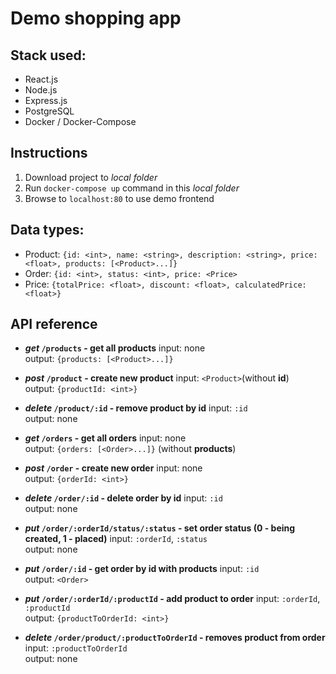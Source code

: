 # Demo shopping app

## Stack used:
* React.js
* Node.js
* Express.js
* PostgreSQL
* Docker / Docker-Compose
## Instructions
1. Download project to *local folder*
2. Run `docker-compose up` command in this *local folder*
3. Browse to `localhost:80` to use demo frontend

## Data types:
* Product: `{id: <int>, name: <string>, description: <string>, price: <float>, products: [<Product>...]}`
* Order: `{id: <int>, status: <int>, price: <Price>`
* Price: `{totalPrice: <float>, discount: <float>, calculatedPrice: <float>}`

## API reference


*  __*get* `/products` - get all products__
    input: none\
    output: `{products: [<Product>...]}`  
  
* __*post* `/product` - create new product__
    input: `<Product>`(without **id**)\
    output: `{productId: <int>}`
  
* __*delete* `/product/:id` - remove product by id__
    input: `:id`\
    output: none
  
* __*get* `/orders` - get all orders__
    input: none\
    output: `{orders: [<Order>...]}` (without **products**) 
  
* __*post* `/order` - create new order__
    input: none\
    output: `{orderId: <int>}`
  
* __*delete* `/order/:id` - delete order by id__
    input: `:id`\
    output: none
  
* __*put* `/order/:orderId/status/:status` - set order status (0 - being created, 1 - placed)__
    input: `:orderId`, `:status`\
    output: none
  
* __*put* `/order/:id` - get order by id with products__
    input: `:id`\
    output: `<Order>`
  
* __*put* `/order/:orderId/:productId` - add product to order__
    input: `:orderId`, `:productId`\
    output: `{productToOrderId: <int>}`
  
* __*delete* `/order/product/:productToOrderId` - removes product from order__
    input: `:productToOrderId`\
    output: none
